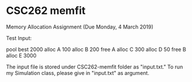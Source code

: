 # CSC262 memfit

Memory Allocation Assignment (Due Monday, 4 March 2019)

Test Input: 

pool best 2000
alloc A 100
alloc B 200
free A
alloc C 300
alloc D 50
free B
alloc E 3000

The input file is stored under CSC262-memfit folder as "input.txt." To run my Simulation class, please give in "input.txt" as argument.  
